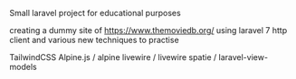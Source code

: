 Small laravel project for educational purposes

creating a dummy site of https://www.themoviedb.org/ using laravel 7 http client and various new techniques to practise

TailwindCSS
Alpine.js / alpine
livewire / livewire
spatie / laravel-view-models
